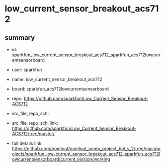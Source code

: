# low_current_sensor_breakout_acs712
 
## summary 
* id: sparkfun_low_current_sensor_breakout_acs712_sparkfun_acs712lowcurrentsensorboard
* user: sparkfun
* name: low_current_sensor_breakout_acs712
* board: sparkfun_acs712lowcurrentsensorboard
* repo: https://github.com/sparkfun/Low_Current_Sensor_Breakout-ACS712



* src_file_repo_sch: 
* src_file_repo_sch_link: https://github.com/sparkfun/Low_Current_Sensor_Breakout-ACS712/tree/master/
* full details link: https://github.com/oomlout/oomlout_oomp_project_bot_v_2/tree/main/projects/sparkfun_low_current_sensor_breakout_acs712_sparkfun_acs712lowcurrentsensorboard/current_version/working  







